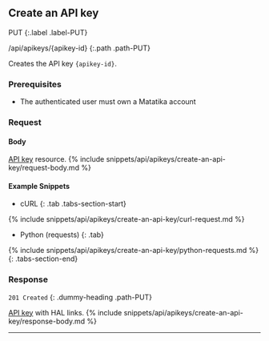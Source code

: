 ## Create an API key

PUT
{:.label .label-PUT}

/api/apikeys/{apikey-id}
{:.path .path-PUT}

Creates the API key `{apikey-id}`.

### Prerequisites
- The authenticated user must own a Matatika account

### Request

#### Body
[API key](#api-key) resource.
{% include snippets/api/apikeys/create-an-api-key/request-body.md %}

#### Example Snippets
- cURL
{: .tab .tabs-section-start}

{% include snippets/api/apikeys/create-an-api-key/curl-request.md %}

- Python (requests)
{: .tab}

{% include snippets/api/apikeys/create-an-api-key/python-requests.md %}
{: .tabs-section-end}

### Response
`201 Created`
{: .dummy-heading .path-PUT}

[API key](#api-key) with HAL links.
{% include snippets/api/apikeys/create-an-api-key/response-body.md %}

---
